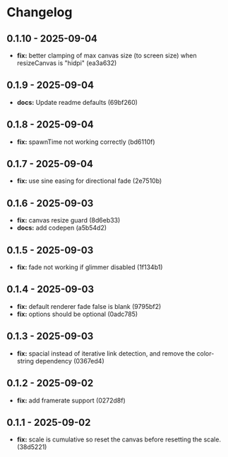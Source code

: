 # Changelog

## 0.1.10 - 2025-09-04

- __fix:__ better clamping of max canvas size (to screen size) when resizeCanvas is "hidpi" (ea3a632)

## 0.1.9 - 2025-09-04

- __docs:__ Update readme defaults (69bf260)

## 0.1.8 - 2025-09-04

- __fix:__ spawnTime not working correctly (bd6110f)

## 0.1.7 - 2025-09-04

- __fix:__ use sine easing for directional fade (2e7510b)

## 0.1.6 - 2025-09-03

- __fix:__ canvas resize guard (8d6eb33)
- __docs:__ add codepen (a5b54d2)

## 0.1.5 - 2025-09-03

- __fix:__ fade not working if glimmer disabled (1f134b1)

## 0.1.4 - 2025-09-03

- __fix:__ default renderer fade false is blank (9795bf2)
- __fix:__ options should be optional (0adc785)

## 0.1.3 - 2025-09-03

- __fix:__ spacial instead of iterative link detection, and remove the color-string dependency (0367ed4)

## 0.1.2 - 2025-09-02

- __fix:__ add framerate support (0272d8f)

## 0.1.1 - 2025-09-02

- __fix:__ scale is cumulative so reset the canvas before resetting the scale. (38d5221)
